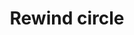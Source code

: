 ---
title: Rewind circle
tags:
icon: rewind-circle
svg: '<svg xmlns="http://www.w3.org/2000/svg" width="24" height="24" fill="none" viewBox="0 0 24 24" stroke-width="1.5" stroke-linecap="round" stroke-linejoin="round" stroke="currentColor"><circle cx="12" cy="12.5" r="9"/><path d="M8.008 11.21C7.336 11.756 7 12.03 7 12.5c0 .469.336.743 1.008 1.29.185.152.37.295.538.413.148.104.316.212.49.318.67.407 1.006.611 1.306.385.3-.225.328-.697.383-1.642.015-.267.025-.53.025-.764 0-.235-.01-.497-.025-.764-.055-.945-.082-1.417-.383-1.643-.3-.225-.635-.021-1.306.386a9.098 9.098 0 0 0-.49.318 9.643 9.643 0 0 0-.538.412Zm5.75 0c-.672.547-1.008.821-1.008 1.29 0 .469.336.743 1.008 1.29.185.152.37.295.538.413.149.104.316.212.49.318.67.407 1.006.611 1.306.385.3-.225.328-.697.383-1.642.015-.267.025-.53.025-.764 0-.235-.01-.497-.025-.764-.055-.945-.082-1.417-.383-1.643-.3-.225-.635-.021-1.306.386a9.093 9.093 0 0 0-.49.318 9.67 9.67 0 0 0-.538.412Z"/></svg>'
---